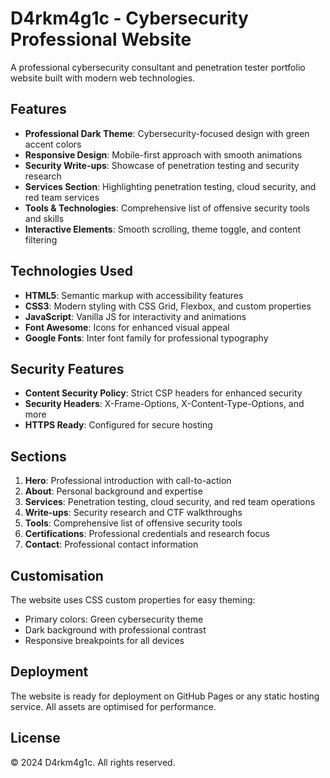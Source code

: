 # D4rkm4g1c - Cybersecurity Professional Website

A professional cybersecurity consultant and penetration tester portfolio website built with modern web technologies.

## Features

- **Professional Dark Theme**: Cybersecurity-focused design with green accent colors
- **Responsive Design**: Mobile-first approach with smooth animations
- **Security Write-ups**: Showcase of penetration testing and security research
- **Services Section**: Highlighting penetration testing, cloud security, and red team services
- **Tools & Technologies**: Comprehensive list of offensive security tools and skills
- **Interactive Elements**: Smooth scrolling, theme toggle, and content filtering

## Technologies Used

- **HTML5**: Semantic markup with accessibility features
- **CSS3**: Modern styling with CSS Grid, Flexbox, and custom properties
- **JavaScript**: Vanilla JS for interactivity and animations
- **Font Awesome**: Icons for enhanced visual appeal
- **Google Fonts**: Inter font family for professional typography

## Security Features

- **Content Security Policy**: Strict CSP headers for enhanced security
- **Security Headers**: X-Frame-Options, X-Content-Type-Options, and more
- **HTTPS Ready**: Configured for secure hosting

## Sections

1. **Hero**: Professional introduction with call-to-action
2. **About**: Personal background and expertise
3. **Services**: Penetration testing, cloud security, and red team operations
4. **Write-ups**: Security research and CTF walkthroughs
5. **Tools**: Comprehensive list of offensive security tools
6. **Certifications**: Professional credentials and research focus
7. **Contact**: Professional contact information

## Customisation

The website uses CSS custom properties for easy theming:
- Primary colors: Green cybersecurity theme
- Dark background with professional contrast
- Responsive breakpoints for all devices

## Deployment

The website is ready for deployment on GitHub Pages or any static hosting service. All assets are optimised for performance.

## License

© 2024 D4rkm4g1c. All rights reserved.